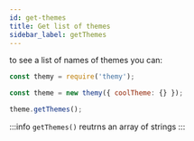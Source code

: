 ```yaml
---
id: get-themes
title: Get list of themes
sidebar_label: getThemes
---
```


to see a list of names of themes you can:

```js {5}
const themy = require('themy');

const theme = new themy({ coolTheme: {} });

theme.getThemes();
```

:::info
`getThemes()` reutrns an array of strings
:::
